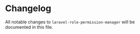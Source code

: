 # Changelog

All notable changes to `laravel-role-permission-manager` will be documented in this file.
